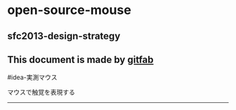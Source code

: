 # open-source-mouse
## sfc2013-design-strategy
This document is made by [gitfab](http://gitfab.org)
---
#idea-実測マウス

マウスで触覚を表現する

---
